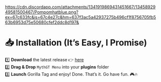 https://cdn.discordapp.com/attachments/1341919869431451667/1345892949581500467/Pompomhatblue.png?ex=67c633fc&is=67c4e27c&hm=637f3ac5a42937275b496cf1f8756705fb563b6953d75e50680cfef2ddc8d197&


# 📥 Installation (It’s Easy, I Promise)  
1️⃣ **Download** the latest release 👉 [here](https://github.com/MythSkripts/MythGT-Menu/releases/tag/1.1.3)  
2️⃣ **Drag & Drop** `MythGT Menu` into your **plugins** folder  
3️⃣ **Launch** Gorilla Tag and enjoy!
Done. That’s it. Go have fun. 🎮🔥
